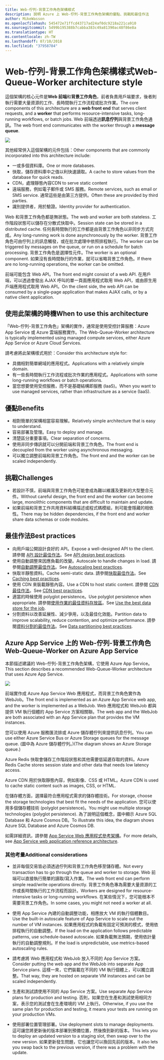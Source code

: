 ```yaml
---
title: Web-佇列-背景工作角色架構樣式
description: 說明 Azure 上 Web-佇列-背景工作角色架構的優點、挑戰和最佳作法
author: MikeWasson
ms.openlocfilehash: 545472e71ffcd43717ad24af0dc9218a221ca910
ms.sourcegitcommit: 5d99b195388b7cabba383c49a81390ac48f86e8a
ms.translationtype: HT
ms.contentlocale: zh-TW
ms.lasthandoff: 07/10/2018
ms.locfileid: "37958784"
---
```

# <a name="web-queue-worker-architecture-style"></a><span data-ttu-id="e25df-103">Web-佇列-背景工作角色架構樣式</span><span class="sxs-lookup"><span data-stu-id="e25df-103">Web-Queue-Worker architecture style</span></span>

<span data-ttu-id="e25df-104">這個架構的核心元件是**Web 前端**和**背景工作角色**，前者負責用戶端要求，後者則執行需要大量資源的工作、長時間執行工作流程或批次作業。</span><span class="sxs-lookup"><span data-stu-id="e25df-104">The core components of this architecture are a **web front end** that serves client requests, and a **worker** that performs resource-intensive tasks, long-running workflows, or batch jobs.</span></span>  <span data-ttu-id="e25df-105">Web 前端透過**訊息佇列**與背景工作角色通訊。</span><span class="sxs-lookup"><span data-stu-id="e25df-105">The web front end communicates with the worker through a **message queue**.</span></span>  

![](./images/web-queue-worker-logical.svg)

<span data-ttu-id="e25df-106">其他經常併入這個架構的元件包括：</span><span class="sxs-lookup"><span data-stu-id="e25df-106">Other components that are commonly incorporated into this architecture include:</span></span>

- <span data-ttu-id="e25df-107">一或多個資料庫。</span><span class="sxs-lookup"><span data-stu-id="e25df-107">One or more databases.</span></span> 
- <span data-ttu-id="e25df-108">快取，儲存資料庫中之值以利快速讀取。</span><span class="sxs-lookup"><span data-stu-id="e25df-108">A cache to store values from the database for quick reads.</span></span>
- <span data-ttu-id="e25df-109">CDN，處理靜態內容</span><span class="sxs-lookup"><span data-stu-id="e25df-109">CDN to serve static content</span></span>
- <span data-ttu-id="e25df-110">遠端服務，例如電子郵件或 SMS 服務。</span><span class="sxs-lookup"><span data-stu-id="e25df-110">Remote services, such as email or SMS service.</span></span> <span data-ttu-id="e25df-111">通常這些是由第三方提供。</span><span class="sxs-lookup"><span data-stu-id="e25df-111">Often these are provided by third parties.</span></span>
- <span data-ttu-id="e25df-112">識別提供者，用於驗證。</span><span class="sxs-lookup"><span data-stu-id="e25df-112">Identity provider for authentication.</span></span>

<span data-ttu-id="e25df-113">Web 和背景工作角色都是無狀態。</span><span class="sxs-lookup"><span data-stu-id="e25df-113">The web and worker are both stateless.</span></span> <span data-ttu-id="e25df-114">工作階段狀態可以儲存在分散式快取中。</span><span class="sxs-lookup"><span data-stu-id="e25df-114">Session state can be stored in a distributed cache.</span></span> <span data-ttu-id="e25df-115">任何長時間執行的工作都是由背景工作角色以非同步方式完成。</span><span class="sxs-lookup"><span data-stu-id="e25df-115">Any long-running work is done asynchronously by the worker.</span></span> <span data-ttu-id="e25df-116">背景工作角色可由佇列上的訊息觸發，或在批次處理中依照排程執行。</span><span class="sxs-lookup"><span data-stu-id="e25df-116">The worker can be triggered by messages on the queue, or run on a schedule for batch processing.</span></span> <span data-ttu-id="e25df-117">背景工作角色是選擇性元件。</span><span class="sxs-lookup"><span data-stu-id="e25df-117">The worker is an optional component.</span></span> <span data-ttu-id="e25df-118">如果沒有長時間執行的作業，就可以省略背景工作角色。</span><span class="sxs-lookup"><span data-stu-id="e25df-118">If there are no long-running operations, the worker can be omitted.</span></span>  

<span data-ttu-id="e25df-119">前端可能包含 Web API。</span><span class="sxs-lookup"><span data-stu-id="e25df-119">The front end might consist of a web API.</span></span> <span data-ttu-id="e25df-120">在用戶端，可以透過會發出 AJAX 呼叫的單一頁面應用程式取用 Web API，或由原生用戶端應用程式取用 Web API。</span><span class="sxs-lookup"><span data-stu-id="e25df-120">On the client side, the web API can be consumed by a single-page application that makes AJAX calls, or by a native client application.</span></span>

## <a name="when-to-use-this-architecture"></a><span data-ttu-id="e25df-121">使用此架構的時機</span><span class="sxs-lookup"><span data-stu-id="e25df-121">When to use this architecture</span></span>

<span data-ttu-id="e25df-122">「Web-佇列-背景工作角色」架構的實作，通常是使用受控計算服務：Azure App Service 或 Azure 雲端服務實作。</span><span class="sxs-lookup"><span data-stu-id="e25df-122">The Web-Queue-Worker architecture is typically implemented using managed compute services, either Azure App Service or Azure Cloud Services.</span></span> 

<span data-ttu-id="e25df-123">請考慮將此架構樣式用於：</span><span class="sxs-lookup"><span data-stu-id="e25df-123">Consider this architecture style for:</span></span>

- <span data-ttu-id="e25df-124">具備相對簡單網域的應用程式。</span><span class="sxs-lookup"><span data-stu-id="e25df-124">Applications with a relatively simple domain.</span></span>
- <span data-ttu-id="e25df-125">有一些長時間執行工作流程或批次作業的應用程式。</span><span class="sxs-lookup"><span data-stu-id="e25df-125">Applications with some long-running workflows or batch operations.</span></span>
- <span data-ttu-id="e25df-126">當您想要使用受控服務，而不是基礎結構即服務 (IaaS)。</span><span class="sxs-lookup"><span data-stu-id="e25df-126">When you want to use managed services, rather than infrastructure as a service (IaaS).</span></span>

## <a name="benefits"></a><span data-ttu-id="e25df-127">優點</span><span class="sxs-lookup"><span data-stu-id="e25df-127">Benefits</span></span>

- <span data-ttu-id="e25df-128">相對簡單的架構相當容易理解。</span><span class="sxs-lookup"><span data-stu-id="e25df-128">Relatively simple architecture that is easy to understand.</span></span>
- <span data-ttu-id="e25df-129">容易部署及管理。</span><span class="sxs-lookup"><span data-stu-id="e25df-129">Easy to deploy and manage.</span></span>
- <span data-ttu-id="e25df-130">清楚區分重要事項。</span><span class="sxs-lookup"><span data-stu-id="e25df-130">Clear separation of concerns.</span></span>
- <span data-ttu-id="e25df-131">使用非同步傳訊就可以分開前端和背景工作角色。</span><span class="sxs-lookup"><span data-stu-id="e25df-131">The front end is decoupled from the worker using asynchronous messaging.</span></span>
- <span data-ttu-id="e25df-132">可以獨立調整前端和背景工作角色。</span><span class="sxs-lookup"><span data-stu-id="e25df-132">The front end and the worker can be scaled independently.</span></span>

## <a name="challenges"></a><span data-ttu-id="e25df-133">挑戰</span><span class="sxs-lookup"><span data-stu-id="e25df-133">Challenges</span></span>

- <span data-ttu-id="e25df-134">若設計不慎，前端與背景工作角色可能會成為難以維護及更新的大型整合元件。</span><span class="sxs-lookup"><span data-stu-id="e25df-134">Without careful design, the front end and the worker can become large, monolithic components that are difficult to maintain and update.</span></span>
- <span data-ttu-id="e25df-135">如果前端和背景工作共用資料結構描述或程式碼模組，則可能會隱藏的相依性。</span><span class="sxs-lookup"><span data-stu-id="e25df-135">There may be hidden dependencies, if the front end and worker share data schemas or code modules.</span></span> 

## <a name="best-practices"></a><span data-ttu-id="e25df-136">最佳作法</span><span class="sxs-lookup"><span data-stu-id="e25df-136">Best practices</span></span>

- <span data-ttu-id="e25df-137">向用戶端公開設計良好的 API。</span><span class="sxs-lookup"><span data-stu-id="e25df-137">Expose a well-designed API to the client.</span></span> <span data-ttu-id="e25df-138">請參閱 [API 設計最佳作法][api-design]。</span><span class="sxs-lookup"><span data-stu-id="e25df-138">See [API design best practices][api-design].</span></span>
- <span data-ttu-id="e25df-139">使用自動調整來因應負載的改變。</span><span class="sxs-lookup"><span data-stu-id="e25df-139">Autoscale to handle changes in load.</span></span> <span data-ttu-id="e25df-140">請參閱[自動調整最佳作法][autoscaling]。</span><span class="sxs-lookup"><span data-stu-id="e25df-140">See [Autoscaling best practices][autoscaling].</span></span>
- <span data-ttu-id="e25df-141">快取半靜態資料。</span><span class="sxs-lookup"><span data-stu-id="e25df-141">Cache semi-static data.</span></span> <span data-ttu-id="e25df-142">請參閱[快取最佳作法][caching]。</span><span class="sxs-lookup"><span data-stu-id="e25df-142">See [Caching best practices][caching].</span></span>
- <span data-ttu-id="e25df-143">使用 CDN 來裝載靜態內容。</span><span class="sxs-lookup"><span data-stu-id="e25df-143">Use a CDN to host static content.</span></span> <span data-ttu-id="e25df-144">請參閱 [CDN 最佳作法][cdn]。</span><span class="sxs-lookup"><span data-stu-id="e25df-144">See [CDN best practices][cdn].</span></span>
- <span data-ttu-id="e25df-145">適當的時候使用 polyglot persistence。</span><span class="sxs-lookup"><span data-stu-id="e25df-145">Use polyglot persistence when appropriate.</span></span> <span data-ttu-id="e25df-146">請參閱[使用作業的最佳資料存放區][polyglot]。</span><span class="sxs-lookup"><span data-stu-id="e25df-146">See [Use the best data store for the job][polyglot].</span></span>
- <span data-ttu-id="e25df-147">分割資料以改善延展性、減少爭用，以及最佳化效能。</span><span class="sxs-lookup"><span data-stu-id="e25df-147">Partition data to improve scalability, reduce contention, and optimize performance.</span></span> <span data-ttu-id="e25df-148">請參閱[資料分割的最佳作法][data-partition]。</span><span class="sxs-lookup"><span data-stu-id="e25df-148">See [Data partitioning best practices][data-partition].</span></span>


## <a name="web-queue-worker-on-azure-app-service"></a><span data-ttu-id="e25df-149">Azure App Service 上的 Web-佇列-背景工作角色</span><span class="sxs-lookup"><span data-stu-id="e25df-149">Web-Queue-Worker on Azure App Service</span></span>

<span data-ttu-id="e25df-150">本節描述建議的 Web-佇列-背景工作角色架構，它使用 Azure App Service。</span><span class="sxs-lookup"><span data-stu-id="e25df-150">This section describes a recommended Web-Queue-Worker architecture that uses Azure App Service.</span></span> 

![](./images/web-queue-worker-physical.png)

<span data-ttu-id="e25df-151">前端實作成 Azure App Service Web 應用程式，而背景工作角色實作為 WebJob。</span><span class="sxs-lookup"><span data-stu-id="e25df-151">The front end is implemented as an Azure App Service web app, and the worker is implemented as a WebJob.</span></span> <span data-ttu-id="e25df-152">Web 應用程式和 WebJob 都與提供 VM 執行個體的 App Service 方案相關聯。</span><span class="sxs-lookup"><span data-stu-id="e25df-152">The web app and the WebJob are both associated with an App Service plan that provides the VM instances.</span></span> 

<span data-ttu-id="e25df-153">您可以使用 Azure 服務匯流排或 Azure 儲存體佇列來提供訊息佇列。</span><span class="sxs-lookup"><span data-stu-id="e25df-153">You can use either Azure Service Bus or Azure Storage queues for the message queue.</span></span> <span data-ttu-id="e25df-154">(圖中為 Azure 儲存體佇列。)</span><span class="sxs-lookup"><span data-stu-id="e25df-154">(The diagram shows an Azure Storage queue.)</span></span>

<span data-ttu-id="e25df-155">Azure Redis 快取會儲存工作階段狀態和其他需要低延遲存取的資料。</span><span class="sxs-lookup"><span data-stu-id="e25df-155">Azure Redis Cache stores session state and other data that needs low latency access.</span></span>

<span data-ttu-id="e25df-156">Azure CDN 用於快取靜態內容，例如影像、CSS 或 HTML。</span><span class="sxs-lookup"><span data-stu-id="e25df-156">Azure CDN is used to cache static content such as images, CSS, or HTML.</span></span>

<span data-ttu-id="e25df-157">在儲存體方面，選擇最符合應用程式需求的儲存體技術。</span><span class="sxs-lookup"><span data-stu-id="e25df-157">For storage, choose the storage technologies that best fit the needs of the application.</span></span> <span data-ttu-id="e25df-158">您可以使用多個儲存體技術 (polyglot persistence)。</span><span class="sxs-lookup"><span data-stu-id="e25df-158">You might use multiple storage technologies (polyglot persistence).</span></span> <span data-ttu-id="e25df-159">為了說明這個概念，圖中顯示 Azure SQL Database 和 Azure Cosmos DB。</span><span class="sxs-lookup"><span data-stu-id="e25df-159">To illustrate this idea, the diagram shows Azure SQL Database and Azure Cosmos DB.</span></span>  

<span data-ttu-id="e25df-160">如需詳細資訊，請參閱 [App Service Web 應用程式參考架構][scalable-web-app]。</span><span class="sxs-lookup"><span data-stu-id="e25df-160">For more details, see [App Service web application reference architecture][scalable-web-app].</span></span>

### <a name="additional-considerations"></a><span data-ttu-id="e25df-161">其他考量</span><span class="sxs-lookup"><span data-stu-id="e25df-161">Additional considerations</span></span>

- <span data-ttu-id="e25df-162">並非每個交易皆必須透過佇列和背景工作角色移至儲存體。</span><span class="sxs-lookup"><span data-stu-id="e25df-162">Not every transaction has to go through the queue and worker to storage.</span></span> <span data-ttu-id="e25df-163">Web 前端可以直接執行簡單的讀取/寫入作業。</span><span class="sxs-lookup"><span data-stu-id="e25df-163">The web front end can perform simple read/write operations directly.</span></span> <span data-ttu-id="e25df-164">背景工作角色專為需要大量資源的工作或長時間執行的工作流程而設計。</span><span class="sxs-lookup"><span data-stu-id="e25df-164">Workers are designed for resource-intensive tasks or long-running workflows.</span></span> <span data-ttu-id="e25df-165">在某些情況下，您可能根本不需要背景工作角色。</span><span class="sxs-lookup"><span data-stu-id="e25df-165">In some cases, you might not need a worker at all.</span></span>

- <span data-ttu-id="e25df-166">使用 App Service 內建的自動調整功能，相應放大 VM 的執行個體數目。</span><span class="sxs-lookup"><span data-stu-id="e25df-166">Use the built-in autoscale feature of App Service to scale out the number of VM instances.</span></span> <span data-ttu-id="e25df-167">如果應用程式的負載有固定可預測的模式，使用依排程執行的自動調整。</span><span class="sxs-lookup"><span data-stu-id="e25df-167">If the load on the application follows predictable patterns, use schedule-based autoscale.</span></span> <span data-ttu-id="e25df-168">如果負載無法預期，使用依計量執行的自動調整規則。</span><span class="sxs-lookup"><span data-stu-id="e25df-168">If the load is unpredictable, use metrics-based autoscaling rules.</span></span>      

- <span data-ttu-id="e25df-169">請考慮將 Web 應用程式和 WebJob 放入不同的 App Service 方案。</span><span class="sxs-lookup"><span data-stu-id="e25df-169">Consider putting the web app and the WebJob into separate App Service plans.</span></span> <span data-ttu-id="e25df-170">這樣一來，它們裝載在不同的 VM 執行個體上，可以獨立調整。</span><span class="sxs-lookup"><span data-stu-id="e25df-170">That way, they are hosted on separate VM instances and can be scaled independently.</span></span> 

- <span data-ttu-id="e25df-171">生產和測試請使用不同的 App Service 方案。</span><span class="sxs-lookup"><span data-stu-id="e25df-171">Use separate App Service plans for production and testing.</span></span> <span data-ttu-id="e25df-172">否則，如果您在生產和測試使用相同方案，表示您的測試會在生產環境的 VM 上執行。</span><span class="sxs-lookup"><span data-stu-id="e25df-172">Otherwise, if you use the same plan for production and testing, it means your tests are running on your production VMs.</span></span>

- <span data-ttu-id="e25df-173">使用部署位置管理部署。</span><span class="sxs-lookup"><span data-stu-id="e25df-173">Use deployment slots to manage deployments.</span></span> <span data-ttu-id="e25df-174">這可讓您將更新後的版本部署到預備位置，然後換到新的版本。</span><span class="sxs-lookup"><span data-stu-id="e25df-174">This lets you to deploy an updated version to a staging slot, then swap over to the new version.</span></span> <span data-ttu-id="e25df-175">如果更新發生問題，它也讓您可以換回先前的版本。</span><span class="sxs-lookup"><span data-stu-id="e25df-175">It also lets you swap back to the previous version, if there was a problem with the update.</span></span>

<!-- links -->

[api-design]: ../../best-practices/api-design.md
[autoscaling]: ../../best-practices/auto-scaling.md
[caching]: ../../best-practices/caching.md
[cdn]: ../../best-practices/cdn.md
[data-partition]: ../../best-practices/data-partitioning.md
[polyglot]: ../design-principles/use-the-best-data-store.md
[scalable-web-app]: ../../reference-architectures/app-service-web-app/scalable-web-app.md